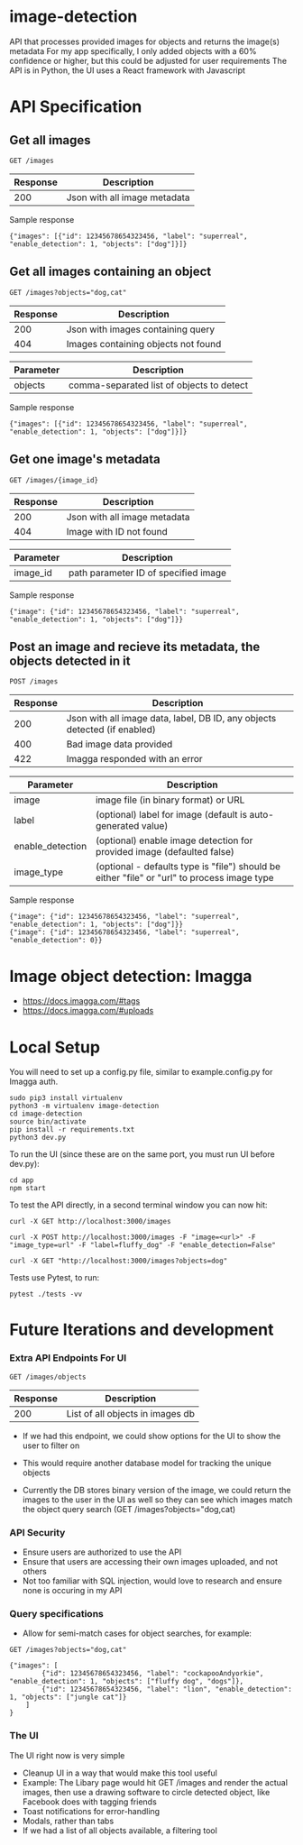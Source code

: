 # image-detection
API that processes provided images for objects and returns the image(s) metadata
For my app specifically, I only added objects with a 60% confidence or higher, but this could be adjusted for user requirements
The API is in Python, the UI uses a React framework with Javascript

# API Specification

## Get all images
```
GET /images
```
Response | Description
---------|------------
200      | Json with all image metadata

Sample response
```
{"images": [{"id": 12345678654323456, "label": "superreal", "enable_detection": 1, "objects": ["dog"]}]}
```

## Get all images containing an object
```
GET /images?objects="dog,cat"
```
Response | Description
---------|------------
200      | Json with images containing query
404      | Images containing objects not found

Parameter | Description
----------|-------------
objects   | comma-separated list of objects to detect

Sample response
```
{"images": [{"id": 12345678654323456, "label": "superreal", "enable_detection": 1, "objects": ["dog"]}]}
```

## Get one image's metadata
```
GET /images/{image_id}
```
Response | Description
---------|------------
200      | Json with all image metadata
404      | Image with ID not found

Parameter | Description
----------|-------------
image_id  | path parameter ID of specified image

Sample response
```
{"image": {"id": 12345678654323456, "label": "superreal", "enable_detection": 1, "objects": ["dog"]}}
```

## Post an image and recieve its metadata, the objects detected in it
```
POST /images
```
Response | Description
---------|------------
200      | Json with all image data, label, DB ID, any objects detected (if enabled)
400      | Bad image data provided
422      | Imagga responded with an error

Parameter            | Description
---------------------|-------------
image                | image file (in binary format) or URL
label                | (optional) label for image (default is auto-generated value)
enable_detection     | (optional) enable image detection for provided image (defaulted false)
image_type           | (optional - defaults type is "file") should be either "file" or "url" to process image type

Sample response
```
{"image": {"id": 12345678654323456, "label": "superreal", "enable_detection": 1, "objects": ["dog"]}}
{"image": {"id": 12345678654323456, "label": "superreal", "enable_detection": 0}}
```

# Image object detection: Imagga

- https://docs.imagga.com/#tags
- https://docs.imagga.com/#uploads


# Local Setup

You will need to set up a config.py file, similar to example.config.py for Imagga auth.

```
sudo pip3 install virtualenv
python3 -m virtualenv image-detection
cd image-detection
source bin/activate
pip install -r requirements.txt
python3 dev.py
```

To run the UI (since these are on the same port, you must run UI before dev.py):
```
cd app
npm start
```

To test the API directly, in a second terminal window you can now hit:
```
curl -X GET http://localhost:3000/images

curl -X POST http://localhost:3000/images -F "image=<url>" -F "image_type=url" -F "label=fluffy_dog" -F "enable_detection=False"

curl -X GET "http://localhost:3000/images?objects=dog"
```

Tests use Pytest, to run:
```
pytest ./tests -vv
```

# Future Iterations and development

### Extra API Endpoints For UI
```
GET /images/objects
```
Response | Description
---------|------------
200      | List of all objects in images db

- If we had this endpoint, we could show options for the UI to show the user to filter on
- This would require another database model for tracking the unique objects

- Currently the DB stores binary version of the image, we could return the images to the user in the UI as well so they can see which images match the object query search (GET /images?objects="dog,cat)

### API Security

- Ensure users are authorized to use the API
- Ensure that users are accessing their own images uploaded, and not others
- Not too familiar with SQL injection, would love to research and ensure none is occuring in my API

### Query specifications

- Allow for semi-match cases for object searches, for example:
```
GET /images?objects="dog,cat"

{"images": [
        {"id": 12345678654323456, "label": "cockapooAndyorkie", "enable_detection": 1, "objects": ["fluffy dog", "dogs"]},
        {"id": 12345678654323456, "label": "lion", "enable_detection": 1, "objects": ["jungle cat"]}
    ]
}
```

### The UI

The UI right now is very simple
- Cleanup UI in a way that would make this tool useful
- Example: The Libary page would hit GET /images and render the actual images, then use a drawing software to circle detected object, like Facebook does with tagging friends
- Toast notifications for error-handling
- Modals, rather than tabs
- If we had a list of all objects available, a filtering tool